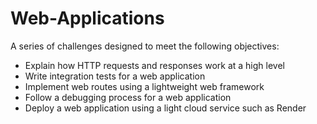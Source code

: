 # Web-Applications
A series of challenges designed to meet the following objectives:

 - Explain how HTTP requests and responses work at a high level
 - Write integration tests for a web application
 - Implement web routes using a lightweight web framework
 - Follow a debugging process for a web application
 - Deploy a web application using a light cloud service such as Render
